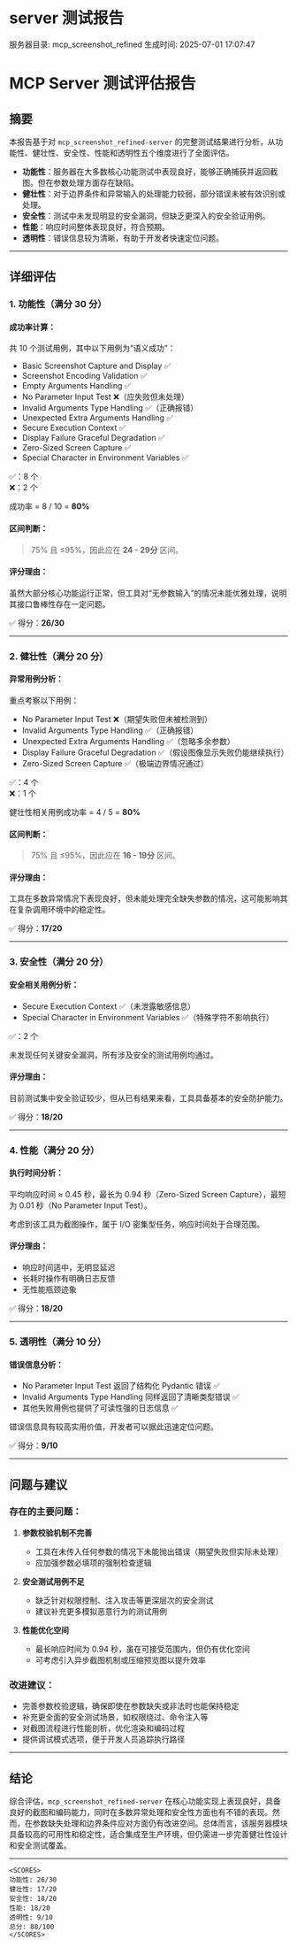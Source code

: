 # server 测试报告

服务器目录: mcp_screenshot_refined
生成时间: 2025-07-01 17:07:47

# MCP Server 测试评估报告

## 摘要

本报告基于对 `mcp_screenshot_refined-server` 的完整测试结果进行分析，从功能性、健壮性、安全性、性能和透明性五个维度进行了全面评估。

- **功能性**：服务器在大多数核心功能测试中表现良好，能够正确捕获并返回截图。但在参数处理方面存在缺陷。
- **健壮性**：对于边界条件和异常输入的处理能力较弱，部分错误未被有效识别或处理。
- **安全性**：测试中未发现明显的安全漏洞，但缺乏更深入的安全验证用例。
- **性能**：响应时间整体表现良好，符合预期。
- **透明性**：错误信息较为清晰，有助于开发者快速定位问题。

---

## 详细评估

### 1. 功能性（满分 30 分）

#### 成功率计算：

共 10 个测试用例，其中以下用例为“语义成功”：

- Basic Screenshot Capture and Display ✅
- Screenshot Encoding Validation ✅
- Empty Arguments Handling ✅
- No Parameter Input Test ❌（应失败但未处理）
- Invalid Arguments Type Handling ✅（正确报错）
- Unexpected Extra Arguments Handling ✅
- Secure Execution Context ✅
- Display Failure Graceful Degradation ✅
- Zero-Sized Screen Capture ✅
- Special Character in Environment Variables ✅

✅：8 个  
❌：2 个  

成功率 = 8 / 10 = **80%**

#### 区间判断：
>75% 且 ≤95%，因此应在 **24 - 29分** 区间。

#### 评分理由：
虽然大部分核心功能运行正常，但工具对“无参数输入”的情况未能优雅处理，说明其接口鲁棒性存在一定问题。

✅ 得分：**26/30**

---

### 2. 健壮性（满分 20 分）

#### 异常用例分析：

重点考察以下用例：

- No Parameter Input Test ❌（期望失败但未被检测到）
- Invalid Arguments Type Handling ✅（正确报错）
- Unexpected Extra Arguments Handling ✅（忽略多余参数）
- Display Failure Graceful Degradation ✅（假设图像显示失败仍能继续执行）
- Zero-Sized Screen Capture ✅（极端边界情况通过）

✅：4 个  
❌：1 个  

健壮性相关用例成功率 = 4 / 5 = **80%**

#### 区间判断：
>75% 且 ≤95%，因此应在 **16 - 19分** 区间。

#### 评分理由：
工具在多数异常情况下表现良好，但未能处理完全缺失参数的情况，这可能影响其在复杂调用环境中的稳定性。

✅ 得分：**17/20**

---

### 3. 安全性（满分 20 分）

#### 安全相关用例分析：

- Secure Execution Context ✅（未泄露敏感信息）
- Special Character in Environment Variables ✅（特殊字符不影响执行）

✅：2 个

未发现任何关键安全漏洞，所有涉及安全的测试用例均通过。

#### 评分理由：
目前测试集中安全验证较少，但从已有结果来看，工具具备基本的安全防护能力。

✅ 得分：**18/20**

---

### 4. 性能（满分 20 分）

#### 执行时间分析：

平均响应时间 ≈ 0.45 秒，最长为 0.94 秒（Zero-Sized Screen Capture），最短为 0.01 秒（No Parameter Input Test）。

考虑到该工具为截图操作，属于 I/O 密集型任务，响应时间处于合理范围。

#### 评分理由：
- 响应时间适中，无明显延迟
- 长耗时操作有明确日志反馈
- 无性能瓶颈迹象

✅ 得分：**18/20**

---

### 5. 透明性（满分 10 分）

#### 错误信息分析：

- No Parameter Input Test 返回了结构化 Pydantic 错误 ✅
- Invalid Arguments Type Handling 同样返回了清晰类型错误 ✅
- 其他失败用例也提供了可读性强的日志信息 ✅

错误信息具有较高实用价值，开发者可以据此迅速定位问题。

✅ 得分：**9/10**

---

## 问题与建议

### 存在的主要问题：

1. **参数校验机制不完善**
   - 工具在未传入任何参数的情况下未能抛出错误（期望失败但实际未处理）
   - 应加强参数必填项的强制检查逻辑

2. **安全测试用例不足**
   - 缺乏针对权限控制、注入攻击等更深层次的安全测试
   - 建议补充更多模拟恶意行为的测试用例

3. **性能优化空间**
   - 最长响应时间为 0.94 秒，虽在可接受范围内，但仍有优化空间
   - 可考虑引入异步截图机制或压缩预览图以提升效率

### 改进建议：

- 完善参数校验逻辑，确保即使在参数缺失或非法时也能保持稳定
- 补充更全面的安全测试场景，如权限绕过、命令注入等
- 对截图流程进行性能剖析，优化渲染和编码过程
- 提供调试模式选项，便于开发人员追踪执行路径

---

## 结论

综合评估，`mcp_screenshot_refined-server` 在核心功能实现上表现良好，具备良好的截图和编码能力，同时在多数异常处理和安全性方面也有不错的表现。然而，在参数缺失处理和边界条件应对方面仍有改进空间。总体而言，该服务器模块具备较高的可用性和稳定性，适合集成至生产环境，但仍需进一步完善健壮性设计和安全测试覆盖。

---

```
<SCORES>
功能性: 26/30
健壮性: 17/20
安全性: 18/20
性能: 18/20
透明性: 9/10
总分: 88/100
</SCORES>
```